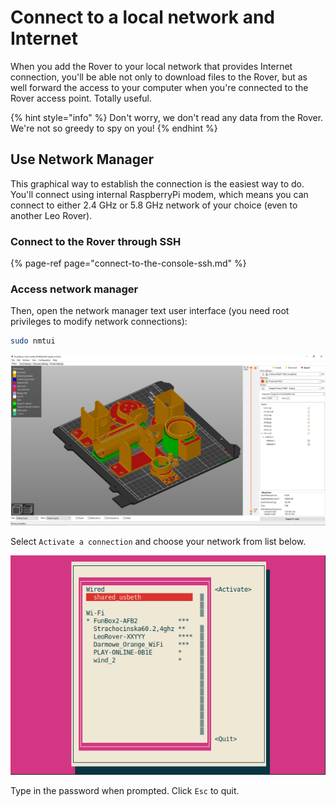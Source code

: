 # Connect to a local network and Internet

When you add the Rover to your local network that provides Internet connection, you'll be able not only to download files to the Rover, but as well forward the access to your computer when you're connected to the Rover access point. Totally useful. 

{% hint style="info" %}
Don't worry, we don't read any data from the Rover. We're not so greedy to spy on you!
{% endhint %}

## Use Network Manager

This graphical way to establish the connection is the easiest way to do. You'll connect using internal RaspberryPi modem, which means you can connect to either 2.4 GHz or 5.8 GHz network of your choice \(even to another Leo Rover\).

### Connect to the Rover through SSH

{% page-ref page="connect-to-the-console-ssh.md" %}

### Access network manager

Then, open the network manager text user interface \(you need root privileges to modify network connections\):

```bash
sudo nmtui
```

![](../.gitbook/assets/image%20%2839%29.png)

Select `Activate a connection` and choose your network from list below.

![](../.gitbook/assets/image%20%281%29.png)

Type in the password when prompted. Click `Esc` to quit.

